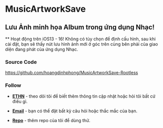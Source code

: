 # MusicArtworkSave

## Lưu Ảnh minh họa Album trong ứng dụng Nhạc!

** Hoạt động trên iOS13 - 16! Không có tùy chọn để định cấu hình, sau khi cài đặt, bạn sẽ thấy nút lưu hình ảnh mới ở góc trên cùng bên phải của giao diện đang phát của ứng dụng Nhạc.

### Source Code
https://github.com/hoangdinhphong/MusicArtworkSave-Rootless

### Follow

* [**ETHN**](https://twitter.com/TamPh0ng) - theo dõi tôi để biết thêm thông tin cập nhật hoặc hỏi tôi bất cứ điều gì.

* [**Email**](truongtamphong686@gmail.com) - bạn có thể đặt bất kỳ câu hỏi hoặc thắc mắc của bạn.

* [**Repo**](https://hoangdinhphong.github.io) - thêm repo của tôi để dùng thử.